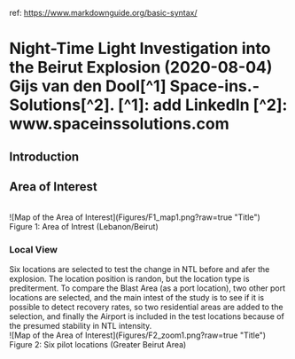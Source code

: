 ref: https://www.markdownguide.org/basic-syntax/
<h1> Night-Time Light Investigation into the Beirut Explosion (2020-08-04)
Gijs van den Dool[^1] Space-ins.-Solutions[^2].
[^1]: add LinkedIn
[^2]: www.spaceinssolutions.com
 
<h2> Introduction </h2>

<h2> Area of Interest </h2>


<br>
![Map of the Area of Interest](Figures/F1_map1.png?raw=true "Title") <br>
Figure 1: Area of Intrest (Lebanon/Beirut)<br>

<h3> Local View </h3>
Six locations are selected to test the change in NTL before and afer the explosion. The location position is randon, but the location type is prediterment. To compare the Blast Area (as a port location), two other port locations are selected, and the main intest of the study is to see if it is possible to detect recovery rates, so two residential areas are added to the selection, and finally the Airport is included in the test locations because of the presumed stability in NTL intensity.
<br>
![Map of the Area of Interest](Figures/F2_zoom1.png?raw=true "Title") <br>
Figure 2: Six pilot locations (Greater Beirut Area)<br>
<br>


